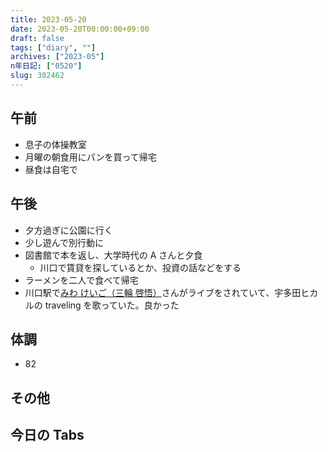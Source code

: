 ```yaml
---
title: 2023-05-20
date: 2023-05-20T00:00:00+09:00
draft: false
tags: ["diary", ""]
archives: ["2023-05"]
n年日記: ["0520"]
slug: 302462
---
```


## 午前

- 息子の体操教室
- 月曜の朝食用にパンを買って帰宅
- 昼食は自宅で

## 午後

- 夕方過ぎに公園に行く
- 少し遊んで別行動に
- 図書館で本を返し、大学時代の A さんと夕食
  - 川口で賃貸を探しているとか、投資の話などをする
- ラーメンを二人で食べて帰宅
- 川口駅で[みわ けいご（三輪 啓悟）](https://twitter.com/key0401)さんがライブをされていて、宇多田ヒカルの traveling を歌っていた。良かった

## 体調

- 82

## その他

## 今日の Tabs
